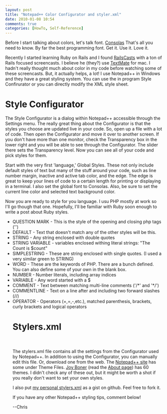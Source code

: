 ```yaml
---
layout: post
title: "Notepad++ Color Configurator and styler.xml"
date: 2010-01-08 10:54
comments: true
categories: [HowTo, Self-Reference]
---
```


Before I start talking about colors, let's talk font. <a href='http://www.microsoft.com/downloads/details.aspx?familyid=22e69ae4-7e40-4807-8a86-b3d36fab68d3&displaylang=en'>Consolas</a> That's all you need to know. By far the best programming font. Get it. Use it. Love it. 
<!--more-->
Recently I started learning Ruby on Rails and I found <a href='http://railscasts.com/'>RailsCasts</a> with a ton of Rails focused screencasts. I believe he (they?) use <a href='http://macromates.com/'>TextMate</a> for mac. I hadn't really thought much about color in my code before watching some of these screencasts. But, it actually helps, a lot! I use Notepad++ in Windows and they have a great styling system. You can use the in program Style Confirurator or you can directly modify the XML style sheet.
<br>
<h1>Style Configurator</h1>
The Style Configurator is a dialog within Notepad++ accessible through the Settings menu. The really great thing about the Configurator is that the styles you choose are updated live in your code. So, open up a file with a lot of code. Then open the Configurator and move it over to another screen. If you don't have more than one monitor, check the Transparency box in the lower right and you will be able to see through the Configurator. The slider there sets the Transparency level. Now you can see all of your code and pick styles for them. 
<p>Start with the very first 'language,' Global Styles. These not only include default styles of text but many of the stuff around your code, such as line number margin, inactive and active tab color, and the edge. The edge is great to keep your lines of code to a certain length for printing or displaying in a terminal. I also set the global font to Consolas. Also, be sure to set the current line color and selected text background color.
<p>Now you are ready to style for you language. I usu PHP mostly at work so I'll go though that one. Hopefully, I'll be familiar with Ruby soon enough to write a post about Ruby styles.
<ul>
<li>QUESTION MARK - This is the style of the opening and closing php tags ('<?php' and '?>')</li>
<li>DEFAULT - Text that doesn't match any of the other styles will be this.</li>
<li>STRING - Any string enclosed with double quotes</li>
<li>STRING VARIABLE - variables enclosed withing literal strings: "The Count is $count"</li>
<li>SIMPLESTRING - These are string enclosed with single quotes. (I used a very similar green to STRING)</li>
<li>WORD - These are the keywords of PHP. There are a bunch defined. You can also define some of your own in the blank box.</li>
<li>NUMBER - Number literals, including array indices</li>
<li>VARIABLE - Any word started with a $</li>
<li>COMMENT - Text between matching multi-line comments ('/*' and '*/')</li>
<li>COMMENTLINE - Text on a line after and including two forward slashes (//)</li>
<li>OPERATOR - Operators (+,=,-,etc.), matched parenthesis, brackets, curly brackets and logical operators</li>
<h1>Stylers.xml</h1>
<br><br>The stylers.xml file contains all the settings from the Configurator used by Notepad++. In addition to using the Configurator, you can manually edit this file. Or, download one from the web. The <a href='http://notepad-plus.sourceforge.net/uk/download.php'>Notepad++ site</a> has some under Theme Files. <a href='http://joyboner.com/60-free-textmate-notepad-styler-themes/'>Joy Boner</a> (read the <a href='http://joyboner.com/about/'>About page</a>) has 60 themes. I didn't check any of these out, but it might be worth a shot if you really don't want to set your own styles. 
<p>I also put <a href='http://gist.github.com/272115'>my personal stylers.xml</a> as a gist on github. Feel free to fork it. 
<p>If you have any other Notepad++ styling tips, comment below!
<p>--Chris
